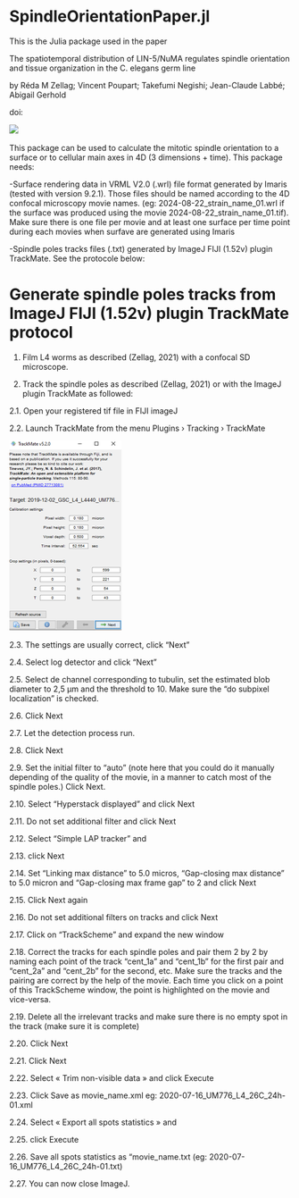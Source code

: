 # SpindleOrientationPaper.jl

This is the Julia package used in the paper 

The spatiotemporal distribution of LIN-5/NuMA regulates spindle orientation and tissue organization in the C. elegans germ line

by Réda M Zellag; Vincent Poupart; Takefumi Negishi; Jean-Claude Labbé; Abigail Gerhold

doi: 

![](figures/GraphicalAbstract.png)

This package can be used to calculate the mitotic spindle orientation to a surface or to cellular main axes in 4D (3 dimensions + time). This package needs:

-Surface rendering data in VRML V2.0 (.wrl) file format generated by Imaris (tested with version 9.2.1). Those files should be named according to the 4D confocal microscopy movie names. (eg: 2024-08-22_strain_name_01.wrl if the surface was produced using the movie 2024-08-22_strain_name_01.tif). Make sure there is one file per movie and at least one surface per time point during each movies when surfave are generated using Imaris

-Spindle poles tracks files (.txt) generated by ImageJ FIJI (1.52v) plugin TrackMate. See the protocole below:

# Generate spindle poles tracks from ImageJ FIJI (1.52v) plugin TrackMate protocol

1.	Film L4 worms as described (Zellag, 2021) with a confocal SD microscope.

2.	Track the spindle poles as described (Zellag, 2021) or with the ImageJ plugin TrackMate as followed: 

2.1.	Open your registered tif file in FIJI imageJ

2.2.	Launch TrackMate from the menu Plugins  › Tracking  › TrackMate  

![](figures/Image1.png)

2.3.	The settings are usually correct, click “Next”

2.4.	Select log detector and click “Next”
 
2.5.	Select de channel corresponding to tubulin, set the estimated blob diameter to 2,5 µm and the threshold to 10. Make sure the “do subpixel localization” is checked.  

2.6.	Click Next

2.7.	Let the detection process run.

2.8.	Click Next

2.9.	Set the initial filter to “auto” (note here that you could do it manually depending of the quality of the movie, in a manner to catch most of the spindle poles.) Click Next.

2.10.	Select “Hyperstack displayed” and click Next

2.11.	Do not set additional filter and click Next

2.12.	Select “Simple LAP tracker” and 

2.13.	click Next

2.14.	Set “Linking max distance” to 5.0 micros, “Gap-closing max distance” to 5.0 micron and “Gap-closing max frame gap” to 2 and click Next

2.15.	Click Next again 

2.16.	Do not set additional filters on tracks and click Next

2.17.	Click on “TrackScheme” and expand the new window

2.18.	Correct the tracks for each spindle poles and pair them 2 by 2 by naming each point of the track “cent_1a” and “cent_1b” for the first pair and “cent_2a” and “cent_2b” for the second, etc. Make sure the tracks and the pairing are correct by the help of the movie. Each time you click on a point of this TrackScheme window, the point is highlighted on the movie and vice-versa.

2.19.	Delete all the irrelevant tracks and make sure there is no empty spot in the track (make sure it is complete)

2.20.	Click  Next

2.21.	Click  Next 

2.22.	Select « Trim non-visible data » and  click Execute

2.23.	Click  Save as movie_name.xml eg: 2020-07-16_UM776_L4_26C_24h-01.xml 

2.24.	Select « Export all spots statistics » and 

2.25.	 click Execute

2.26.	Save all spots statistics as “movie_name.txt (eg: 2020-07-16_UM776_L4_26C_24h-01.txt)

2.27.	You can now close ImageJ.




